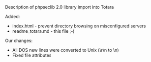 Description of phpseclib 2.0 library import into Totara

Added:
 * index.html - prevent directory browsing on misconfigured servers
 * readme_totara.md - this file ;-)

Our changes:
 * All DOS new lines were converted to Unix (\r\n to \n)
 * Fixed file attributes
